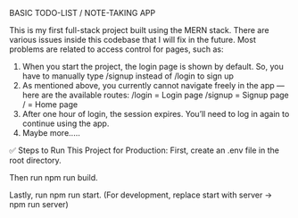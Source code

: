 BASIC TODO-LIST / NOTE-TAKING APP

This is my first full-stack project built using the MERN stack.
There are various issues inside this codebase that I will fix in the future. Most problems are related to access control for pages, such as:

1. When you start the project, the login page is shown by default. So, you have to manually type /signup instead of /login to sign up
2. As mentioned above, you currently cannot navigate freely in the app — here are the available routes:
/login = Login page
/signup = Signup page
/ = Home page
3. After one hour of login, the session expires. You’ll need to log in again to continue using the app.
4. Maybe more.....

✅ Steps to Run This Project for Production:
First, create an .env file in the root directory.

Then run npm run build.

Lastly, run npm run start.
(For development, replace start with server → npm run server)
